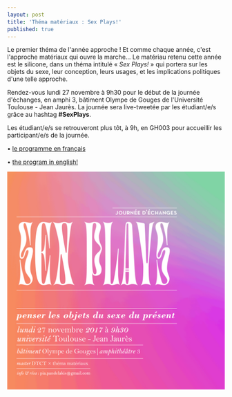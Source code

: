 ```yaml
---
layout: post
title: 'Théma matériaux : Sex Plays!'
published: true
---
```


<p>Le premier théma de l'année approche ! Et comme chaque année, c'est l'approche matériaux qui ouvre la marche... Le matériau retenu cette année est le silicone, dans un théma intitulé &laquo;&nbsp;<em>Sex Plays!</em>&nbsp;&raquo; qui portera sur les objets du sexe, leur conception, leurs usages, et les implications politiques d'une telle approche.</p>

<p>Rendez-vous lundi 27 novembre à 9h30 pour le début de la journée d'échanges, en amphi 3, bâtiment Olympe de Gouges de l'Université Toulouse - Jean Jaurès. La journée sera live-tweetée par les étudiant/e/s grâce au hashtag <strong>#SexPlays</strong>.</p>
<p>Les étudiant/e/s se retrouveront plus tôt, à 9h, en GH003 pour accueillir les participant/e/s de la journée.</p>

<p>• <a href="/docs/2017/WKS_SEX-PLAYS_prog-fr.pdf">le programme en français</a></p>
<p>• <a href="/docs/2017/WKS_SEX-PLAYS_prog-eng.pdf">the program in english!</a></p>

<img src="img/2017_11/WKS_SEX-PLAYS_webimg-full.png"/>





 
